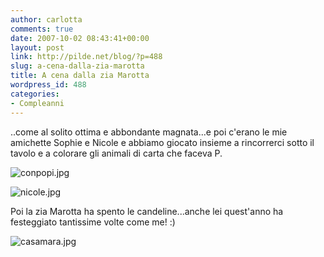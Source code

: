 ```yaml
---
author: carlotta
comments: true
date: 2007-10-02 08:43:41+00:00
layout: post
link: http://pilde.net/blog/?p=488
slug: a-cena-dalla-zia-marotta
title: A cena dalla zia Marotta
wordpress_id: 488
categories:
- Compleanni
---
```


..come al solito ottima e abbondante magnata...e poi c'erano le mie amichette Sophie e Nicole e abbiamo giocato insieme a rincorrerci sotto il tavolo e a colorare gli animali di carta che faceva P.

![conpopi.jpg](http://pilde.net/blog/wp-content/uploads/2007/10/conpopi.jpg)

![nicole.jpg](http://pilde.net/blog/wp-content/uploads/2007/10/nicole.jpg)

Poi la zia Marotta ha spento le candeline...anche lei quest'anno ha festeggiato tantissime volte come me! :)

![casamara.jpg](http://pilde.net/blog/wp-content/uploads/2007/10/casamara.jpg)

